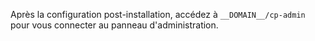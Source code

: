 Après la configuration post-installation, accédez à `__DOMAIN__/cp-admin` pour vous connecter au panneau d'administration.
